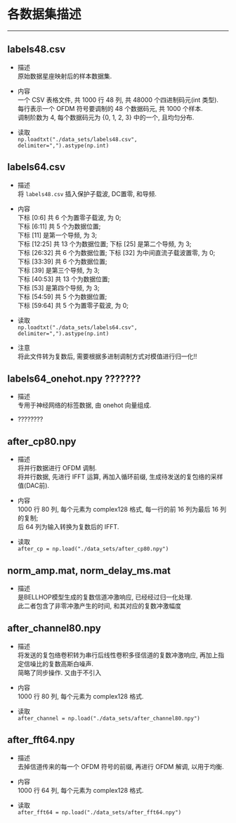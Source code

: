 # 各数据集描述
------------------------------
## labels48.csv
- 描述  
  原始数据星座映射后的样本数据集.
  
- 内容  
  一个 CSV 表格文件, 共 1000 行 48 列, 共 48000 个四进制码元(int 类型).    
  每行表示一个 OFDM 符号要调制的 48 个数据码元, 共 1000 个样本.   
  调制阶数为 4, 每个数据码元为 {0, 1, 2, 3} 中的一个, 且均匀分布.  
  
- 读取  
  `np.loadtxt("./data_sets/labels48.csv", delimiter=",").astype(np.int)`

## labels64.csv
- 描述  
  将 `labels48.csv` 插入保护子载波, DC置零, 和导频.
  
- 内容  
  下标 [0:6] 共 6 个为置零子载波, 为 0;  
  下标 [6:11] 共 5 个为数据位置;  
  下标 [11] 是第一个导频, 为 3;  
  下标 [12:25] 共 13 个为数据位置;
  下标 [25] 是第二个导频, 为 3;  
  下标 [26:32] 共 6 个为数据位置;
  下标 [32] 为中间直流子载波置零, 为 0;  
  下标 [33:39] 共 6 个为数据位置;  
  下标 [39] 是第三个导频, 为 3;  
  下标 [40:53] 共 13 个为数据位置;  
  下标 [53] 是第四个导频, 为 3;  
  下标 [54:59] 共 5 个为数据位置;  
  下标 [59:64] 共 5 个为置零子载波, 为 0;  
  
- 读取  
  `np.loadtxt("./data_sets/labels64.csv", delimiter=",").astype(np.int)`

- 注意  
  将此文件转为复数后, 需要根据多进制调制方式对模值进行归一化!!
  



## labels64_onehot.npy ???????
- 描述  
  专用于神经网络的标签数据, 由 onehot 向量组成.    

- ????????


## after_cp80.npy
- 描述  
  将并行数据进行 OFDM 调制.   
  将并行数据, 先进行 IFFT 运算, 再加入循环前缀, 生成待发送的复包络的采样值(DAC前).  
  
- 内容  
  1000 行 80 列, 每个元素为 complex128 格式, 每一行的前 16 列为最后 16 列的复制;   
  后 64 列为输入转换为复数后的 IFFT.
  
- 读取  
  `after_cp = np.load("./data_sets/after_cp80.npy")`
  
## norm_amp.mat, norm_delay_ms.mat
- 描述  
  是BELLHOP模型生成的复数信道冲激响应, 已经经过归一化处理.   
  此二者包含了非零冲激产生的时间, 和其对应的复数冲激幅度


## after_channel80.npy
- 描述  
  将发送的复包络卷积转为串行后线性卷积多径信道的复数冲激响应, 再加上指定信噪比的复数高斯白噪声.  
  简略了同步操作. 又由于不引入
  
  
- 内容  
  1000 行 80 列, 每个元素为 complex128 格式.

- 读取  
  `after_channel = np.load("./data_sets/after_channel80.npy")`
  

## after_fft64.npy
- 描述  
  去掉信道传来的每一个 OFDM 符号的前缀, 再进行 OFDM 解调, 以用于均衡.  
  
- 内容  
  1000 行 64 列, 每个元素为 complex128 格式. 
  
- 读取  
  `after_fft64 = np.load("./data_sets/after_fft64.npy")`
  

